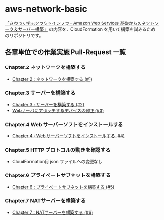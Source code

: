 # aws-network-basic
[「さわって学ぶクラウドインフラ・Amazon Web Services 基礎からのネットワーク＆サーバー構築」](https://www.amazon.co.jp/dp/4822262960) の内容を、CloudFormation を用いて構築を試みるためのリポジトリです。

## 各章単位での作業実施 Pull-Request 一覧
### Chapter.2 ネットワークを構築する

- [Chapter 2 : ネットワークを構築する (#1)](https://github.com/a-know/aws-network-basic/pull/1)


### Chapter.3 サーバーを構築する

- [Chapter 3 : サーバーを構築する (#2)](https://github.com/a-know/aws-network-basic/pull/2)
- [Webサーバにアタッチするデバイスの修正 (#3)](https://github.com/a-know/aws-network-basic/pull/3)


### Chapter.4 Web サーバーソフトをインストールする

- [Chapter 4 : Web サーバーソフトをインストールする (#4)](https://github.com/a-know/aws-network-basic/pull/4)


### Chapter.5 HTTP プロトコルの動きを確認する

- CloudFormation用 json ファイルへの変更なし

### Chapter.6 プライベートサブネットを構築する

- [Chapter 6 : プライベートサブネットを構築する (#5)](https://github.com/a-know/aws-network-basic/pull/5)

### Chapter.7 NATサーバーを構築する

- [Chapter 7 : NATサーバーを構築する (#6)](https://github.com/a-know/aws-network-basic/pull/6)
